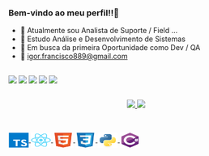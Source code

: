 ### Bem-vindo ao meu perfil!!👋


- 🔭 Atualmente sou Analista de Suporte / Field ...
- 🌱 Estudo Análise e Desenvolvimento de Sistemas
- 🤔 Em busca da primeira Oportunidade como Dev / QA
- 📧 igor.francisco889@gmail.com

##

  <a href="https://www.youtube.com/c/DevonshirexPlays" target="_blank"><img src="https://img.shields.io/badge/YouTube-FF0000?style=for-the-badge&logo=youtube&logoColor=white" target="_blank"></a>
  <a href="https://www.instagram.com/_flopz/" target="_blank"><img src="https://img.shields.io/badge/-Instagram-%23E4405F?style=for-the-badge&logo=instagram&logoColor=white" target="_blank"></a>
 	<a href="https://www.twitch.tv/dev0nshirex" target="_blank"><img src="https://img.shields.io/badge/Twitch-9146FF?style=for-the-badge&logo=twitch&logoColor=white" target="_blank"></a>
  <a href = "mailto:igor.francisco889@gmail.com"><img src="https://img.shields.io/badge/-Gmail-%23333?style=for-the-badge&logo=gmail&logoColor=white" target="_blank"></a>
  <a href="https://www.linkedin.com/in/igor-fs-lopes/" target="_blank"><img src="https://img.shields.io/badge/-LinkedIn-%230077B5?style=for-the-badge&logo=linkedin&logoColor=white" target="_blank"></a> 

##


<div align="center">
  <a href="https://github.com/ig0rlopes">
  <img height="200em" src="https://github-readme-stats.vercel.app/api?username=igrlopes&show_icons=true&theme=dracula&include_all_commits=true&count_private=true"/>
  <img height="180em" src="https://github-readme-stats.vercel.app/api/top-langs/?username=igrlopes&layout=compact&langs_count=7&theme=dracula"/>
</div>
  
 ##
  
  <div style="display: inline_block"><br>
  <img align="center" alt="ig0rlopes-Ts" height="30" width="40" src="https://raw.githubusercontent.com/devicons/devicon/master/icons/typescript/typescript-plain.svg">
  <img align="center" alt="ig0rlopes-React" height="30" width="40" src="https://raw.githubusercontent.com/devicons/devicon/master/icons/react/react-original.svg">
  <img align="center" alt="ig0rlopes-HTML" height="30" width="40" src="https://raw.githubusercontent.com/devicons/devicon/master/icons/html5/html5-original.svg">
  <img align="center" alt="ig0rlopes-CSS" height="30" width="40" src="https://raw.githubusercontent.com/devicons/devicon/master/icons/css3/css3-original.svg">
  <img align="center" alt="ig0rlopes-Python" height="30" width="40" src="https://raw.githubusercontent.com/devicons/devicon/master/icons/python/python-original.svg">
  <img align="center" alt="ig0rlopes-Csharp" height="30" width="40" src="https://raw.githubusercontent.com/devicons/devicon/master/icons/csharp/csharp-original.svg">
    
      
 
</div>
